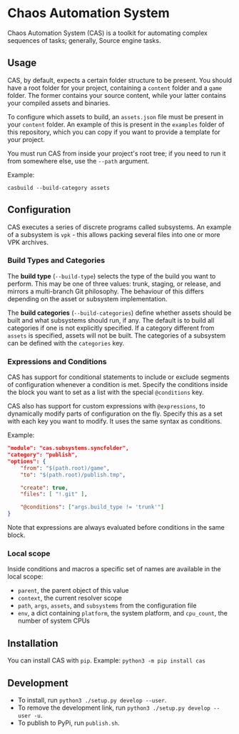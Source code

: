 # Chaos Automation System

Chaos Automation System (CAS) is a toolkit for automating complex sequences of tasks; generally, Source engine tasks.

## Usage
CAS, by default, expects a certain folder structure to be present. You should have a root folder for your project, containing a `content` folder and a `game` folder. The former contains your source content, while your latter contains your compiled assets and binaries.

To configure which assets to build, an `assets.json` file must be present in your `content` folder. An example of this is present in the `examples` folder of this repository, which you can copy if you want to provide a template for your project.

You must run CAS from inside your project's root tree; if you need to run it from somewhere else, use the `--path` argument.

Example:
```
casbuild --build-category assets
```

## Configuration
CAS executes a series of discrete programs called subsystems.
An example of a subsystem is `vpk` - this allows packing several files into one or more VPK archives.

### Build Types and Categories
The **build type** (`--build-type`) selects the type of the build you want to perform. This may be one of three values: trunk, staging, or release, and mirrors a multi-branch Git philosophy. The behaviour of this differs depending on the asset or subsystem implementation.

The **build categories** (`--build-categories`) define whether assets should be built and what subsystems should run, if any. The default is to build all categories if one is not explicitly specified. If a category different from `assets` is specified, assets will not be built. The categories of a subsystem can be defined with the `categories` key.

### Expressions and Conditions
CAS has support for conditional statements to include or exclude segments of configuration whenever a condition is met. Specify the conditions inside the block you want to set as a list with the special `@conditions` key.


CAS also has support for custom expressions with `@expressions`, to dynamically modify parts of configuration on the fly. Specify this as a set with each key you want to modify. It uses the same syntax as conditions.

Example:
```json
"module": "cas.subsystems.syncfolder",
"category": "publish",
"options": {
    "from": "$(path.root)/game",
    "to": "$(path.root)/publish.tmp",

    "create": true,
    "files": [ "!.git" ],

    "@conditions": ["args.build_type != 'trunk'"]
}
```

Note that expressions are always evaluated before conditions in the same block.

### Local scope
Inside conditions and macros a specific set of names are available in the local scope:
- `parent`, the parent object of this value
- `context`, the current resolver scope
- `path`, `args`, `assets`, and `subsystems` from the configuration file
- `env`, a dict containing `platform`, the system platform, and `cpu_count`, the number of system CPUs

## Installation
You can install CAS with `pip`. Example: `python3 -m pip install cas`

## Development
- To install, run `python3 ./setup.py develop --user`.
- To remove the development link, run `python3 ./setup.py develop --user -u`.
- To publish to PyPi, run `publish.sh`.
